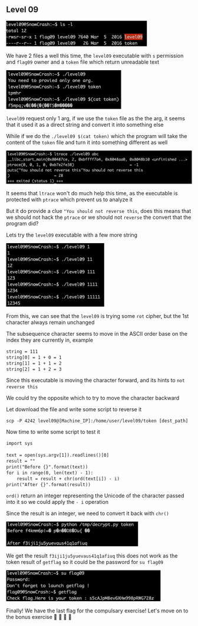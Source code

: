 <h2>Level 09</h2>

![alt text](./screenshot/image1.png)

We have 2 files a well this time, the `level09` executable with `s` permission and `flag09` owner and a `token` file which return unreadable text

![alt text](./screenshot/image2.png)

`level09` request only 1 arg, if we use the `token` file as the the arg, it seems that it used it as a direct string and convert it into something else

While if we do the `./level09 $(cat token)` which the program will take the content of the `token` file and turn it into something different as well

![alt text](./screenshot/image3.png)

It seems that `ltrace` won't do much help this time, as the executable is protected with `ptrace` which prevent us to analyze it

But it do provide a clue `"You should not reverse this`, does this means that we should not hack the `ptrace` or we should not `reverse` the convert that the program did?

Lets try the `level09` executable with a few more string 

![alt text](./screenshot/image4.png)

From this, we can see that the `level09` is trying some `rot` cipher, but the 1st character always remain unchanged

The subsequence character seems to move in the ASCII order base on the index they are currently in, example
```console
string = 111
string[0] = 1 + 0 = 1
string[1] = 1 + 1 = 2
string[2] = 1 + 2 = 3
```

Since this executable is moving the character forward, and its hints to `not reverse this`

We could try the opposite which to try to move the character backward

Let download the file and write some script to reverse it
```console
scp -P 4242 level09@[Machine_IP]:/home/user/level09/token [dest_path]
```

Now time to write some script to test it
```console
import sys

text = open(sys.argv[1]).readlines()[0]
result = ""
print("Before {}".format(text))
for i in range(0, len(text) - 1):
    result = result + chr(ord(text[i]) - i)
print("After {}".format(result))
```

`ord()` return an integer representing the Unicode of the character passed into it so we could apply the `- i` operation

Since the result is an integer, we need to convert it back with `chr()`

![alt text](./screenshot/image5.png)

We get the result `f3iji1ju5yuevaus41q1afiuq` this does not work as the token result of `getflag` so it could be the password for `su flag09`

![alt text](./screenshot/image6.png)

Finally! We have the last flag for the compulsary exercise! Let's move on to the bonus exercise :partying_face: :tada: :tada: :tada:



